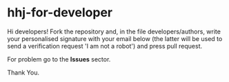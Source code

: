 # hhj-for-developer
Hi developers! Fork the repository and, in the file developers/authors, write your personalised signature with your email below (the latter will be used to send a verification request 'I am not a robot') and press pull request.

For problem go to the **Issues** sector.

Thank You.
